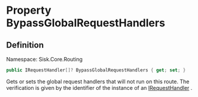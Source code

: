 # Property BypassGlobalRequestHandlers

## Definition
Namespace: Sisk.Core.Routing

```csharp
public IRequestHandler[]? BypassGlobalRequestHandlers { get; set; }
```

Gets or sets the global request handlers that will not run on this route. The verification is given by the identifier of the instance of an [IRequestHandler](/spec/Sisk/Core/Routing/Handlers/IRequestHandler) .

